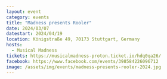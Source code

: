 ```yaml
---
layout: event
category: events
title: "Madness presents Rooler"
date: 2024/03/07
datestart: 2024/04/19
location: Königstraße 49, 70173 Stuttgart, Germany
hosts:
  - Musical Madness
tickets: https://musicalmadness-proton.ticket.io/hdq0qa26/
facebook: https://www.facebook.com/events/398584226096712
image: /assets/img/events/madness-presents-rooler-2024.jpg
---
```

